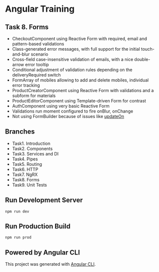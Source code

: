 # Angular Training

## Task 8. Forms
- CheckoutComponent using Reactive Form with required, email and pattern-based validations
- Class-generated error messages, with full support for the initial touch-and-blur scenario
- Cross-field case-insensitive validation of emails, with a nice double-arrow error tooltip
- Conditional adjustment of validation rules depending on the deliveryRequired switch
- FormArray of mobiles allowing to add and delete mobiles, individual error tracking
- ProductCreatorComponent using Reactive Form with validations and a subform for materials
- ProductEditorComponent using Template-driven Form for contrast
- AuthComponent using very basic Reactive Form
- Validations run moment configured to fire onBlur, onChange
- Not using FormBuilder because of issues like [updateOn](https://github.com/angular/angular/issues/19163)

## Branches
 - Task1. Introduction
 - Task2. Components
 - Task3. Services and DI
 - Task4. Pipes
 - Task5. Routing
 - Task6. HTTP
 - Task7. NgRX
 - Task8. Forms
 - Task9. Unit Tests

## Run Development Server
```
npm run dev
```

## Run Production Build
```
npm run prod
```

## Powered by Angular CLI
This project was generated with [Angular CLI](https://github.com/angular/angular-cli).
